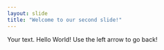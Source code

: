 ```yaml
---
layout: slide
title: "Welcome to our second slide!"
---
```

Your text. Hello World!
Use the left arrow to go back!

